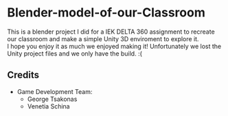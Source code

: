 # Blender-model-of-our-Classroom
This is a blender project I did for a IEK DELTA 360 assignment to recreate our classroom and make a simple Unity 3D enviroment to explore it. <br>
I hope you enjoy it as much we enjoyed making it! Unfortunately we lost the Unity project files and we only have the build. :(
## Credits
- Game Development Team:
  - George Tsakonas
  - Venetia Schina
